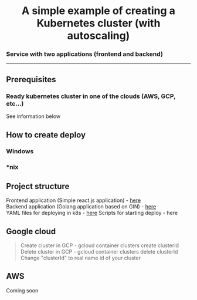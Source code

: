<h1 align="center">A simple example of creating a Kubernetes cluster (with autoscaling)</h1>
<h3>Service with two applications (frontend and backend)</h3>

---
## Prerequisites
### Ready kubernetes cluster in one of the clouds (AWS, GCP, etc...)
See information below  

## How to create deploy
### Windows
### *nix

## Project structure
Frontend application (Simple react.js application) - [here](https://github.com/serpis1/kuber-cluster-example/tree/main/frontend)  
Backend application (Golang application based on GIN) - [here](https://github.com/serpis1/kuber-cluster-example/tree/main/backend)  
YAML files for deploying in k8s - [here](https://github.com/serpis1/kuber-cluster-example/tree/main/infrastructure)
Scripts for starting deploy - here


## Google cloud
> Create cluster in GCP - gcloud container clusters create clusterId  
> Delete cluster in GCP - gcloud container clusters delete clusterId  
> Change "clusterId" to real name id of your cluster

## AWS
Coming soon